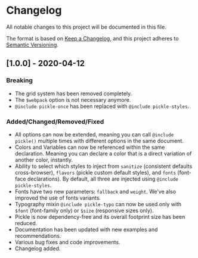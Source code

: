 # Changelog

All notable changes to this project will be documented in this file.

The format is based on [Keep a Changelog](https://keepachangelog.com/en/1.0.0/),
and this project adheres to [Semantic Versioning](https://semver.org/spec/v2.0.0.html).


## [1.0.0] - 2020-04-12

### Breaking

- The grid system has been removed completely.
- The `$webpack` option is not necessary anymore.
- `@include pickle-once` has been replaced with `@include pickle-styles`.

### Added/Changed/Removed/Fixed

- All options can now be extended, meaning you can call `@include pickle()` multiple times with different options in the same document.
- Colors and Variables can now be referenced within the same declaration. Meaning you can declare a color that is a direct variation of another color, instantly.
- Ability to select which styles to inject from `sanitize` (consistent defaults cross-browser), `flavors` (pickle custom default styles), and `fonts` (font-face declarations). By default, all three are injected using `@include pickle-styles`.
- Fonts have two new parameters: `fallback` and `weight`. We’ve also improved the use of fonts variants.
- Typography mixin `@include pickle-typo` can now be used only with `$font` (font-family only) or `$size` (responsive sizes only).
- Pickle is now dependency-free and its overall footprint size has been reduced.
- Documentation has been updated with new examples and recommendations.
- Various bug fixes and code improvements.
- Changelog added.
